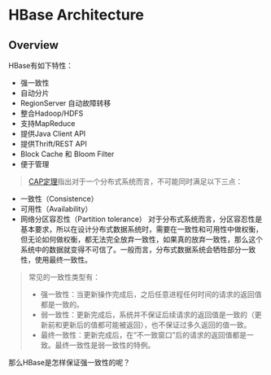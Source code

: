 # HBase Architecture

## Overview
HBase有如下特性：

- 强一致性
- 自动分片
- RegionServer 自动故障转移
- 整合Hadoop/HDFS
- 支持MapReduce
- 提供Java Client API
- 提供Thrift/REST API
- Block Cache 和 Bloom Filter
- 便于管理

> [CAP定理](https://zh.wikipedia.org/wiki/CAP%E5%AE%9A%E7%90%86)指出对于一个分布式系统而言，不可能同时满足以下三点：
- 一致性（Consistence）
- 可用性（Availability）
- 网络分区容忍性（Partition tolerance）
对于分布式系统而言，分区容忍性是基本要求，所以在设计分布式数据系统时，需要在一致性和可用性中做权衡，但无论如何做权衡，都无法完全放弃一致性，如果真的放弃一致性，那么这个系统中的数据就变得不可信了。一般而言，分布式数据系统会牺牲部分一致性，使用最终一致性。
>
> 常见的一致性类型有：
> - 强一致性：当更新操作完成后，之后任意进程任何时间的请求的返回值都是一致的。
> - 弱一致性：更新完成后，系统并不保证后续请求的返回值是一致的（更新前和更新后的值都可能被返回），也不保证过多久返回的值一致。
> - 最终一致性：更新完成后，在“不一致窗口”后的请求的返回值都是一致。最终一致性是弱一致性的特例。
>

那么HBase是怎样保证强一致性的呢？


